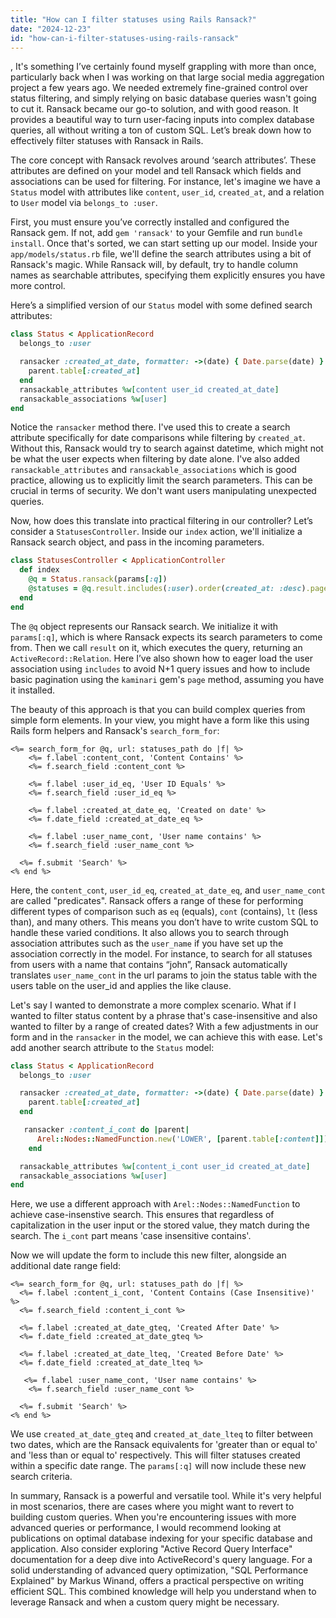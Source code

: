 ```yaml
---
title: "How can I filter statuses using Rails Ransack?"
date: "2024-12-23"
id: "how-can-i-filter-statuses-using-rails-ransack"
---
```


,  It's something I’ve certainly found myself grappling with more than once, particularly back when I was working on that large social media aggregation project a few years ago. We needed extremely fine-grained control over status filtering, and simply relying on basic database queries wasn't going to cut it. Ransack became our go-to solution, and with good reason. It provides a beautiful way to turn user-facing inputs into complex database queries, all without writing a ton of custom SQL. Let’s break down how to effectively filter statuses with Ransack in Rails.

The core concept with Ransack revolves around ‘search attributes’. These attributes are defined on your model and tell Ransack which fields and associations can be used for filtering. For instance, let's imagine we have a `Status` model with attributes like `content`, `user_id`, `created_at`, and a relation to `User` model via `belongs_to :user`.

First, you must ensure you’ve correctly installed and configured the Ransack gem. If not, add `gem 'ransack'` to your Gemfile and run `bundle install`. Once that's sorted, we can start setting up our model. Inside your `app/models/status.rb` file, we'll define the search attributes using a bit of Ransack's magic. While Ransack will, by default, try to handle column names as searchable attributes, specifying them explicitly ensures you have more control.

Here’s a simplified version of our `Status` model with some defined search attributes:

```ruby
class Status < ApplicationRecord
  belongs_to :user

  ransacker :created_at_date, formatter: ->(date) { Date.parse(date) } do |parent|
    parent.table[:created_at]
  end
  ransackable_attributes %w[content user_id created_at_date]
  ransackable_associations %w[user]
end
```

Notice the `ransacker` method there. I've used this to create a search attribute specifically for date comparisons while filtering by `created_at`. Without this, Ransack would try to search against datetime, which might not be what the user expects when filtering by date alone. I've also added `ransackable_attributes` and `ransackable_associations` which is good practice, allowing us to explicitly limit the search parameters. This can be crucial in terms of security. We don't want users manipulating unexpected queries.

Now, how does this translate into practical filtering in our controller? Let’s consider a `StatusesController`. Inside our `index` action, we'll initialize a Ransack search object, and pass in the incoming parameters.

```ruby
class StatusesController < ApplicationController
  def index
    @q = Status.ransack(params[:q])
    @statuses = @q.result.includes(:user).order(created_at: :desc).page(params[:page])
  end
end
```

The `@q` object represents our Ransack search. We initialize it with `params[:q]`, which is where Ransack expects its search parameters to come from. Then we call `result` on it, which executes the query, returning an `ActiveRecord::Relation`. Here I’ve also shown how to eager load the user association using `includes` to avoid N+1 query issues and how to include basic pagination using the `kaminari` gem's `page` method, assuming you have it installed.

The beauty of this approach is that you can build complex queries from simple form elements. In your view, you might have a form like this using Rails form helpers and Ransack's `search_form_for`:

```erb
<%= search_form_for @q, url: statuses_path do |f| %>
    <%= f.label :content_cont, 'Content Contains' %>
    <%= f.search_field :content_cont %>

    <%= f.label :user_id_eq, 'User ID Equals' %>
    <%= f.search_field :user_id_eq %>

    <%= f.label :created_at_date_eq, 'Created on date' %>
    <%= f.date_field :created_at_date_eq %>

    <%= f.label :user_name_cont, 'User name contains' %>
    <%= f.search_field :user_name_cont %>

  <%= f.submit 'Search' %>
<% end %>
```

Here, the `content_cont`, `user_id_eq`, `created_at_date_eq`, and `user_name_cont` are called "predicates".  Ransack offers a range of these for performing different types of comparison such as `eq` (equals), `cont` (contains), `lt` (less than), and many others. This means you don’t have to write custom SQL to handle these varied conditions. It also allows you to search through association attributes such as the `user_name` if you have set up the association correctly in the model. For instance, to search for all statuses from users with a name that contains “john”, Ransack automatically translates `user_name_cont` in the url params to join the status table with the users table on the user_id and applies the like clause.

Let's say I wanted to demonstrate a more complex scenario. What if I wanted to filter status content by a phrase that's case-insensitive and also wanted to filter by a range of created dates? With a few adjustments in our form and in the `ransacker` in the model, we can achieve this with ease. Let's add another search attribute to the `Status` model:

```ruby
class Status < ApplicationRecord
  belongs_to :user

  ransacker :created_at_date, formatter: ->(date) { Date.parse(date) } do |parent|
    parent.table[:created_at]
  end

   ransacker :content_i_cont do |parent|
      Arel::Nodes::NamedFunction.new('LOWER', [parent.table[:content]])
    end

  ransackable_attributes %w[content_i_cont user_id created_at_date]
  ransackable_associations %w[user]
end

```
Here, we use a different approach with `Arel::Nodes::NamedFunction` to achieve case-insenstive search. This ensures that regardless of capitalization in the user input or the stored value, they match during the search. The `i_cont` part means 'case insensitive contains'.

Now we will update the form to include this new filter, alongside an additional date range field:

```erb
<%= search_form_for @q, url: statuses_path do |f| %>
  <%= f.label :content_i_cont, 'Content Contains (Case Insensitive)' %>
  <%= f.search_field :content_i_cont %>

  <%= f.label :created_at_date_gteq, 'Created After Date' %>
  <%= f.date_field :created_at_date_gteq %>

  <%= f.label :created_at_date_lteq, 'Created Before Date' %>
  <%= f.date_field :created_at_date_lteq %>
  
   <%= f.label :user_name_cont, 'User name contains' %>
    <%= f.search_field :user_name_cont %>

  <%= f.submit 'Search' %>
<% end %>
```

We use `created_at_date_gteq` and `created_at_date_lteq` to filter between two dates, which are the Ransack equivalents for 'greater than or equal to' and 'less than or equal to' respectively. This will filter statuses created within a specific date range. The `params[:q]` will now include these new search criteria.

In summary, Ransack is a powerful and versatile tool. While it's very helpful in most scenarios, there are cases where you might want to revert to building custom queries. When you're encountering issues with more advanced queries or performance, I would recommend looking at publications on optimal database indexing for your specific database and application. Also consider exploring "Active Record Query Interface" documentation for a deep dive into ActiveRecord's query language. For a solid understanding of advanced query optimization, "SQL Performance Explained" by Markus Winand, offers a practical perspective on writing efficient SQL. This combined knowledge will help you understand when to leverage Ransack and when a custom query might be necessary.

